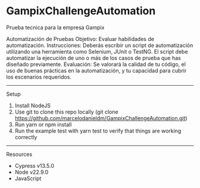 # GampixChallengeAutomation
Prueba tecnica para la empresa Gampix

Automatización de Pruebas
Objetivo:
Evaluar habilidades de automatización.
Instrucciones:
Deberás escribir un script de automatización utilizando una herramienta como Selenium, JUnit o TestNG.
El script debe automatizar la ejecución de uno o más de los casos de prueba que has diseñado previamente.
Evaluación: Se valorará la calidad de tu código, el uso de buenas prácticas en la automatización, y tu capacidad para cubrir los escenarios requeridos.

----------------------------------------------------------------------------------------------------------------

Setup

1. Install NodeJS
2. Use git to clone this repo locally
 (git clone https://github.com/marcelodanieldm/GampixChallengeAutomation.git)
3. Run yarn or npm install
4. Run the example test with yarn test to verify that things are working correctly

--------------------------------------------------------------------------------------------
Resources
- Cypress v13.5.0
- Node v22.9.0
- JavaScript

